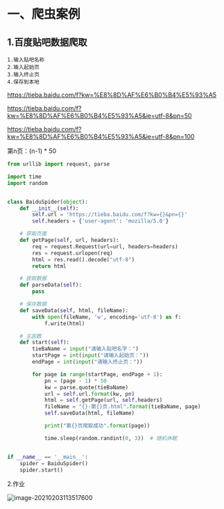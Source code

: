 # 一、爬虫案例

## 1.百度贴吧数据爬取

~~~
1.输入贴吧名称
2.输入起始页
3.输入终止页
4.保存到本地
~~~

https://tieba.baidu.com/f?kw=%E8%8D%AF%E6%B0%B4%E5%93%A5

https://tieba.baidu.com/f?kw=%E8%8D%AF%E6%B0%B4%E5%93%A5&ie=utf-8&pn=50

https://tieba.baidu.com/f?kw=%E8%8D%AF%E6%B0%B4%E5%93%A5&ie=utf-8&pn=100

第n页：(n-1) * 50







```python
from urllib import request, parse

import time
import random


class BaiduSpider(object):
    def __init__(self):
        self.url = 'https://tieba.baidu.com/f?kw={}&pn={}'
        self.headers = {'user-agent': 'mozilla/5.0'}

    # 获取页面
    def getPage(self, url, headers):
        req = request.Request(url=url, headers=headers)
        res = request.urlopen(req)
        html = res.read().decode("utf-8")
        return html

    # 提取数据
    def parseData(self):
        pass

    # 保存数据
    def saveData(self, html, fileName):
        with open(fileName, 'w', encoding='utf-8') as f:
            f.write(html)

    # 主函数
    def start(self):
        tieBaName = input("请输入贴吧名字：")
        startPage = int(input("请输入起始页："))
        endPage = int(input("请输入终止页："))

        for page in range(startPage, endPage + 1):
            pn = (page - 1) * 50
            kw = parse.quote(tieBaName)
            url = self.url.format(kw, pn)
            html = self.getPage(url, self.headers)
            fileName = "{}-第{}页.html".format(tieBaName, page)
            self.saveData(html, fileName)

            print("第{}页爬取成功".format(page))

            time.sleep(random.randint(0, 3))  # 随机休眠


if __name__ == '__main__':
    spider = BaiduSpider()
    spider.start()
```



2.作业

![image-20210203113517600](https://gitee.com/likeloveC/picture_bed/raw/master/img/8.26/20210203113524.png)